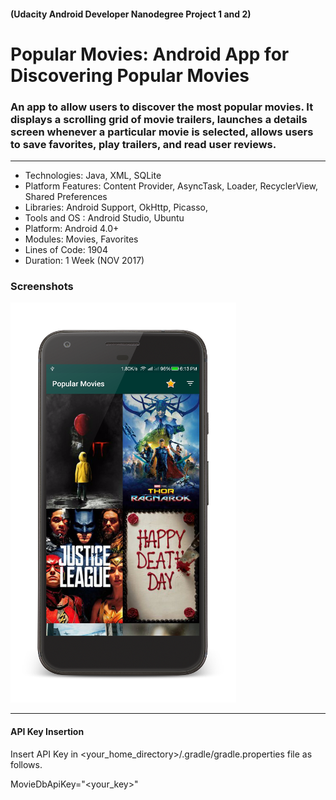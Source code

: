 #### (Udacity Android Developer Nanodegree Project 1 and 2)
# Popular Movies: Android App for Discovering Popular Movies
### An app to allow users to discover the most popular movies. It displays a scrolling grid of movie trailers, launches a details screen whenever a particular movie is selected, allows users to save favorites, play trailers, and read user reviews.

---

* Technologies: Java, XML, SQLite
* Platform Features: Content Provider, AsyncTask, Loader, RecyclerView, Shared Preferences
* Libraries: Android Support, OkHttp, Picasso,
* Tools and OS : Android Studio, Ubuntu
* Platform: Android 4.0+
* Modules: Movies, Favorites
* Lines of Code:  1904
* Duration: 1 Week (NOV 2017)

### Screenshots

![home](screenshots/home.png)

---
#### API Key Insertion

Insert API Key in <your_home_directory>/.gradle/gradle.properties file as follows.

MovieDbApiKey="<your_key>"

